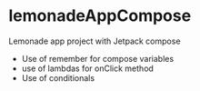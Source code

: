 # lemonadeAppCompose
Lemonade app project with Jetpack compose 

- Use of remember for compose variables
- use of lambdas for onClick method
- Use of conditionals
